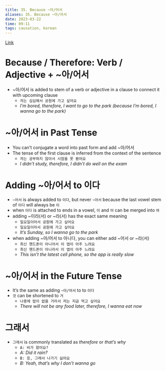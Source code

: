 ```yaml
---
title: 35. Because ~아/어서
aliases: 35. Because ~아/어서
date: 2023-03-22
time: 09:11
tags: causation, korean
---
```


[Link](https://www.howtostudykorean.com/unit-2-lower-intermediate-korean-grammar/unit-2-lessons-34-41/lesson-37/#371)

# Because / Therefore: Verb / Adjective + ~아/어서

- ~아/어서 is added to stem of a verb or adjective in a clause to connect it with upcoming clause
    - `저는 심심해서 공원에 가고 싶어요`
    - *I’m bored, therefore, I want to go to the park (because I’m bored, I wanna go to the park)*

# ~아/어서 in Past Tense

- You can’t conjugate a word into past form and add ~아/어서
- The tense of the first clause is inferred from the context of the sentence
    - `저는 공부하지 않아서 시험을 못 봤어요`
    - *I didn’t study, therefore, I didn’t do well on the exam*

# Adding ~아/어서 to 이다

- `~어서` is always added to `이다`, but never `~아서` because the last vowel stem of `이다` will always be `이`
- when `이다` is attached to ends in a vowel, `이` and `어` can be merged into `여`
- adding ~이라(서) or ~라(서) has the exact same meaning
    - `일요일이어서 공원에 가고 싶어요`
    - `일요일이라서 공원에 가고 싶어요`
    - *It’s Sunday, so I wanna go to the park*
- when adding ~아/어서 to 아니다, you can either add ~어서 or ~라(서)
    - `최신 핸드폰이 아니어서 이 앱이 아주 느려요`
    - `최신 핸드폰이 아니라서 이 앱이 아주 느려요`
    - *This isn’t the latest cell phone, so the app is really slow*

# ~아/어서 in the Future Tense

- It’s the same as adding `~아/어서` to to `이다`
- `것` can be shortened to `거`
    - `나중에 밥이 없을 거라서 저는 지금 먹고 싶어요`
    - *There will not be any food later, therefore, I wanna eat now*

# 그래서

- `그래서` is commonly translated as *therefore* or *that’s why*
    - `A: 비가 왔어요?`
    - *A: Did it rain?*
    - `B: 응, 그래서 나가기 싫어요`
    - *B: Yeah, that’s why I don’t wanna go*
